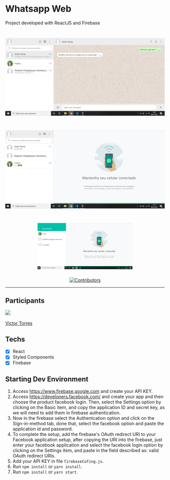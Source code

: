 # Whatsapp Web
Project developed with ReactJS and Firebase

<h1 align="center" >  
  <img src="/readme-assets/Screenshot_1.png" width="600"/>
</h1>
<h1 align="center" >  
  <img src="/readme-assets/Screenshot_2.png" width="600"/>
</h1>
<h1 align="center" >  
  <img src="/readme-assets/Screenshot_3.png" width="300"/>
</h1>

<p align="center">
  <a href="https://github.com/vtorres96/whatsapp-clone/graphs/contributors">
    <img src="https://img.shields.io/github/contributors/rocketseat-content/youtube-clone-twitch-app?color=%236633cc&logoColor=%236633cc&style=flat" alt="Contributors">
  </a>
</p>

<hr>

## Participants

[<img src="https://avatars3.githubusercontent.com/u/40577101?s=460&v=4" width="75px;"/>](https://github.com/vtorres96)

[Victor Torres](https://github.com/vtorres96)

## Techs

- [x] React
- [x] Styled Components
- [x] Firebase

## Starting Dev Environment
1. Access https://www.firebase.google.com and create your API KEY.<br/>
2. Access https://developers.facebook.com/ and create your app and then choose the product facebook login. Then, select the Settings option by clicking on the Basic item, and copy the application ID and secret key, as we will need to add them in firebase authentication.<br/>
3. Now in the firebase select the Authentcation option and click on the Sign-in-method tab, done that, select the facebook option and paste the application id and password. <br/>
4. To complete the setup, add the firebase's OAuth redirect URI to your Facebook application setup, after copying the URI into the firebase, just enter your facebook application and select the facebook login option by clicking on the Settings item, and paste in the field described as: valid OAuth redirect URIs.<br/>
5. Add your API KEY in file `firebaseCofing.js`.<br/>
6. Run `npm install` or `yarn install`.<br/>
7. Run `npm install` or `yarn start`.<br/>
